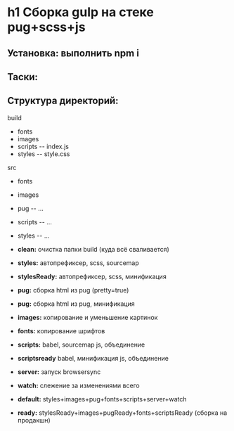 h1 Сборка gulp на стеке pug+scss+js
=====================

Установка: выполнить npm i
-----------------------------------
Таски:
-----------------------------------

Структура директорий:
-----------------------------------
build
- fonts
- images
- scripts
-- index.js
- styles
-- style.css

src
- fonts
- images
- pug
-- ...
- scripts
-- ...
- styles
-- ...



- **clean:** очистка папки build (куда всё сваливается)
- **styles:** автопрефиксер, scss, sourcemap
- **stylesReady:** автопрефиксер, scss, минификация
- **pug:** сборка html из pug (pretty=true)
- **pug:** сборка html из pug, минификация
- **images:** копирование и уменьшение картинок
- **fonts:** копирование шрифтов
- **scripts:** babel, sourcemap js, объединение
- **scriptsready** babel, минификация js, объединение 
- **server:** запуск browsersync
- **watch:** слежение за изменениями всего
- **default:** styles+images+pug+fonts+scripts+server+watch
- **ready:** stylesReady+images+pugReady+fonts+scriptsReady (сборка на продакшн)


